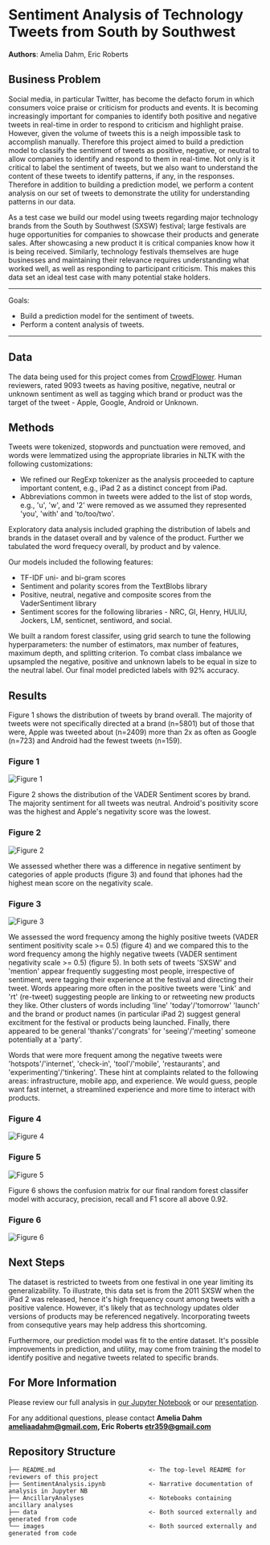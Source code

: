 # Sentiment Analysis of Technology Tweets from South by Southwest

**Authors**: Amelia Dahm, Eric Roberts

## Business Problem

Social media, in particular Twitter, has become the defacto forum in which consumers voice praise or criticism for products and events.  It is becoming increasingly important for companies to identify both positive and negative tweets in real-time in order to respond to criticism and highlight praise.  However, given the volume of tweets this is a neigh impossible task to accomplish manually. Therefore this project aimed to build a prediction model to classify the sentiment of tweets as positive, negative, or neutral to allow companies to identify and respond to them in real-time. Not only is it critical to label the sentiment of tweets, but we also want to understand the content of these tweets to identify patterns, if any, in the responses.  Therefore in addition to building a prediction model, we perform a content analysis on our set of tweets to demonstrate the utility for understanding patterns in our data.

As a test case we build our model using tweets regarding major technology brands from the South by Southwest (SXSW) festival; large festivals are huge opportunities for companies to showcase their products and generate sales.  After showcasing a new product it is critical companies know how it is being received.  Similarly, technology festivals themselves are huge businesses and maintaining their relevance requires understanding what worked well, as well as responding to participant criticism.  This makes this data set an ideal test case with many potential stake holders.

***
Goals:
* Build a prediction model for the sentiment of tweets.
* Perform a content analysis of tweets.
***

## Data

The data being used for this project comes from [CrowdFlower](https://data.world/crowdflower/brands-and-product-emotions).  Human reviewers, rated 9093 tweets as having positive, negative, neutral or unknown sentiment as well as tagging which brand or product was the target of the tweet - Apple, Google, Android or Unknown.

## Methods

Tweets were tokenized, stopwords and punctuation were removed, and words were lemmatized using the appropriate libraries in NLTK with the following customizations: 

* We refined our RegExp tokenizer as the analysis proceeded to capture important content, e.g., iPad 2 as a distinct concept from iPad.
* Abbreviations common in tweets were added to the list of stop words, e.g., 'u', 'w', and '2' were removed as we assumed they represented 'you', 'with' and 'to/too/two'.

Exploratory data analysis included graphing the distribution of labels and brands in the dataset overall and by valence of the product.  Further we tabulated the word frequecy overall, by product and by valence.

Our models included the following features:
* TF-IDF uni- and bi-gram scores
* Sentiment and polarity scores from the TextBlobs library
* Positive, neutral, negative and composite scores from the VaderSentiment library
* Sentiment scores for the following libraries - NRC, GI, Henry, HULIU, Jockers, LM, senticnet, sentiword, and social.

We built a random forest classifer, using grid search to tune the following hyperparameters: the number of estimators, max number of features, maximum depth, and splitting criterion.  To combat class imbalance we upsampled the negative, positive and unknown labels to be equal in size to the neutral label. Our final model predicted labels with 92% accuracy.

## Results

Figure 1 shows the distribution of tweets by brand overall.  The majority of tweets were not specifically directed at a brand (n=5801) but of those that were, Apple was tweeted about (n=2409) more than 2x as often as Google (n=723) and Android had the fewest tweets (n=159). 

### Figure 1
![Figure 1](./images/dist_tweets_by_prod.png)

Figure 2 shows the distribution of the VADER Sentiment scores by brand.  The majority sentiment for all tweets was neutral.  Android's positivity score was the highest and Apple's negativity score was the lowest. 

### Figure 2
![Figure 2](./images/mean_VS_sents_by_prod.png)

We assessed whether there was a difference in negative sentiment by categories of apple products (figure 3) and found that iphones had the highest mean score on the negativity scale.

### Figure 3
![Figure 3](./images/neg_apple_scores_by_subprod.png)

We assessed the word frequency among the highly positive tweets (VADER sentiment positivity scale >= 0.5) (figure 4) and we compared this to the word frequency among the highly negative tweets (VADER sentiment negativity scale >= 0.5) (figure 5).  In both sets of tweets 'SXSW' and 'mention' appear frequently suggesting most people, irrespective of sentiment, were tagging their experience at the festival and directing their tweet.  Words appearing more often in the positive tweets were 'Link' and 'rt' (re-tweet) suggesting people are linking to or retweeting new products they like. Other clusters of words including 'line' 'today'/'tomorrow' 'launch' and the brand or product names (in particular iPad 2) suggest general excitment for the festival or products being launched.  Finally, there appeared to be general 'thanks'/'congrats' for 'seeing'/'meeting' someone potentially at a 'party'.

Words that were more frequent among the negative tweets were 'hotspots'/'internet', 'check-in', 'tool'/'mobile', 'restaurants', and 'experimenting'/'tinkering'. These hint at complaints related to the following areas: infrastructure, mobile app, and experience.  We would guess, people want fast internet, a streamlined experience and more time to interact with products.

### Figure 4
![Figure 4](./images/word_freq_high_pos.png)

### Figure 5
![Figure 5](./images/word_freq_high_neg.png)

Figure 6 shows the confusion matrix for our final random forest classifer model with accuracy, precision, recall and F1 score all above 0.92.

### Figure 6
![Figure 6](./images/rfc_confusion_matrix.png)
 
## Next Steps

The dataset is restricted to tweets from one festival in one year limiting its generalizability. To illustrate, this data set is from the 2011 SXSW when the iPad 2 was released, hence it's high frequency count among tweets with a positive valence.  However, it's likely that as technology updates older versions of products may be referenced negatively.  Incorporating tweets from consequtive years may help address this shortcoming.

Furthermore, our prediction model was fit to the entire dataset.  It's possible improvements in prediction, and utility, may come from training the model to identify positive and negative tweets related to specific brands.

## For More Information

Please review our full analysis in [our Jupyter Notebook](./SentimentAnalysis.ipynb) or our [presentation](https://docs.google.com/presentation/d/1Yv25gIvnjTro58RzoQQlWH8ScWMWAmlaDA5BKMhcFyI/edit?usp=sharing).

For any additional questions, please contact **Amelia Dahm ameliaadahm@gmail.com, Eric Roberts etr359@gmail.com**

## Repository Structure

```
├── README.md                          <- The top-level README for reviewers of this project
├── SentimentAnalysis.ipynb            <- Narrative documentation of analysis in Jupyter NB
├── AncillaryAnalyses                  <- Notebooks containing ancillary analyses 
├── data                               <- Both sourced externally and generated from code
└── images                             <- Both sourced externally and generated from code